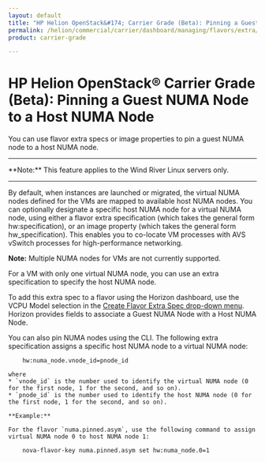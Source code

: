 ```yaml
---
layout: default
title: "HP Helion OpenStack&#174; Carrier Grade (Beta): Pinning a Guest NUMA Node to a Host NUMA Node"
permalink: /helion/commercial/carrier/dashboard/managing/flavors/extra/numa/pin/
product: carrier-grade

---
```

<!--UNDER REVISION-->

<script>

function PageRefresh {
onLoad="window.refresh"
}

PageRefresh();

</script>

<!-- <p style="font-size: small;"> <a href="/helion/commercial/carrier/ga1/install/">&#9664; PREV</a> | <a href="/helion/commercial/carrier/ga1/install-overview/">&#9650; UP</a> | <a href="/helion/commercial/carrier/ga1/">NEXT &#9654;</a></p> -->

# HP Helion OpenStack&#174; Carrier Grade (Beta): Pinning a Guest NUMA Node to a Host NUMA Node

You can use flavor extra specs or image properties to pin a guest NUMA node to a host NUMA node.

<hr>
**Note:** This feature applies to the Wind River Linux servers only.
<hr>

By default, when instances are launched or migrated, the virtual NUMA nodes defined for the VMs are mapped to available host NUMA nodes. You can optionally designate a specific host NUMA node for a virtual NUMA node, using either a flavor extra specification (which takes the general form hw:specification), or an image property (which takes the general form hw_specification). This enables you to co-locate VM processes with AVS vSwitch processes for high-performance networking.


**Note:** Multiple NUMA nodes for VMs are not currently supported.

For a VM with only one virtual NUMA node, you can use an extra specification to specify the host NUMA node. 

To add this extra spec to a flavor using the Horizon dashboard, use the VCPU Model selection in the [Create Flavor Extra Spec drop-down menu](/helion/commercial/carrier/dashboard/managing/flavors/extra/). Horizon provides fields to associate a Guest NUMA Node with a Host NUMA
Node. 

You can also pin NUMA nodes using the CLI. The following extra specification assigns a specific host NUMA node
to a virtual NUMA node:

		hw:numa_node.vnode_id=pnode_id

	where
	* `vnode_id` is the number used to identify the virtual NUMA node (0 for the first node, 1 for the second, and so on).
	* `pnode_id` is the number used to identify the host NUMA node (0 for the first node, 1 for the second, and so on).

	**Example:** 

	For the flavor `numa.pinned.asym`, use the following command to assign virtual NUMA node 0 to host NUMA node 1:

		nova-flavor-key numa.pinned.asym set hw:numa_node.0=1